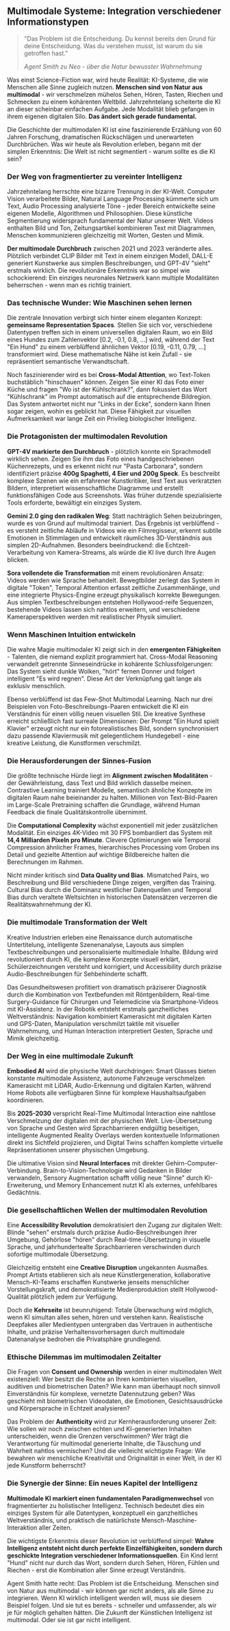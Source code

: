 ## Multimodale Systeme: Integration verschiedener Informationstypen

> "Das Problem ist die Entscheidung. Du kennst bereits den Grund für deine Entscheidung. Was du verstehen musst, ist warum du sie getroffen hast."
> 
> *Agent Smith zu Neo - über die Natur bewusster Wahrnehmung*

Was einst Science-Fiction war, wird heute Realität: KI-Systeme, die wie Menschen alle Sinne zugleich nutzen. **Menschen sind von Natur aus multimodal** - wir verschmelzen mühelos Sehen, Hören, Tasten, Riechen und Schmecken zu einem kohärenten Weltbild. Jahrzehntelang scheiterte die KI an dieser scheinbar einfachen Aufgabe. Jede Modalität blieb gefangen in ihrem eigenen digitalen Silo. **Das ändert sich gerade fundamental.**

Die Geschichte der multimodalen KI ist eine faszinierende Erzählung von 60 Jahren Forschung, dramatischen Rückschlägen und unerwarteten Durchbrüchen. Was wir heute als Revolution erleben, begann mit der simplen Erkenntnis: Die Welt ist nicht segmentiert - warum sollte es die KI sein?

### Der Weg von fragmentierter zu vereinter Intelligenz

Jahrzehntelang herrschte eine bizarre Trennung in der KI-Welt. Computer Vision verarbeitete Bilder, Natural Language Processing kümmerte sich um Text, Audio Processing analysierte Töne - jeder Bereich entwickelte seine eigenen Modelle, Algorithmen und Philosophien. Diese künstliche Segmentierung widersprach fundamental der Natur unserer Welt. Videos enthalten Bild und Ton, Zeitungsartikel kombinieren Text mit Diagrammen, Menschen kommunizieren gleichzeitig mit Worten, Gesten und Mimik.

**Der multimodale Durchbruch** zwischen 2021 und 2023 veränderte alles. Plötzlich verbindet CLIP Bilder mit Text in einem einzigen Modell, DALL-E generiert Kunstwerke aus simplen Beschreibungen, und GPT-4V "sieht" erstmals wirklich. Die revolutionäre Erkenntnis war so simpel wie schockierend: Ein einziges neuronales Netzwerk kann multiple Modalitäten beherrschen - wenn man es richtig trainiert.

### Das technische Wunder: Wie Maschinen sehen lernen

Die zentrale Innovation verbirgt sich hinter einem eleganten Konzept: **gemeinsame Representation Spaces**. Stellen Sie sich vor, verschiedene Datentypen treffen sich in einem universellen digitalen Raum, wo ein Bild eines Hundes zum Zahlenvektor [0.2, -0.1, 0.8, ...] wird, während der Text "Ein Hund" zu einem verblüffend ähnlichen Vektor [0.19, -0.11, 0.79, ...] transformiert wird. Diese mathematische Nähe ist kein Zufall - sie repräsentiert semantische Verwandtschaft.

Noch faszinierender wird es bei **Cross-Modal Attention**, wo Text-Token buchstäblich "hinschauen" können. Zeigen Sie einer KI das Foto einer Küche und fragen "Wo ist der Kühlschrank?", dann fokussiert das Wort "Kühlschrank" im Prompt automatisch auf die entsprechende Bildregion. Das System antwortet nicht nur "Links in der Ecke", sondern kann Ihnen sogar zeigen, wohin es geblickt hat. Diese Fähigkeit zur visuellen Aufmerksamkeit war lange Zeit ein Privileg biologischer Intelligenz.

### Die Protagonisten der multimodalen Revolution

**GPT-4V markierte den Durchbruch** - plötzlich konnte ein Sprachmodell wirklich sehen. Zeigen Sie ihm das Foto eines handgeschriebenen Küchenrezepts, und es erkennt nicht nur "Pasta Carbonara", sondern identifiziert präzise **400g Spaghetti, 4 Eier und 200g Speck**. Es beschreibt komplexe Szenen wie ein erfahrener Kunstkritiker, liest Text aus verkratzten Bildern, interpretiert wissenschaftliche Diagramme und erstellt funktionsfähigen Code aus Screenshots. Was früher dutzende spezialisierte Tools erforderte, bewältigt ein einziges System.

**Gemini 2.0 ging den radikalen Weg**: Statt nachträglich Sehen beizubringen, wurde es von Grund auf multimodal trainiert. Das Ergebnis ist verblüffend - es versteht zeitliche Abläufe in Videos wie ein Filmregisseur, erkennt subtile Emotionen in Stimmlagen und entwickelt räumliches 3D-Verständnis aus simplen 2D-Aufnahmen. Besonders beeindruckend: die Echtzeit-Verarbeitung von Kamera-Streams, als würde die KI live durch Ihre Augen blicken.

**Sora vollendete die Transformation** mit einem revolutionären Ansatz: Videos werden wie Sprache behandelt. Bewegtbilder zerlegt das System in digitale "Token", Temporal Attention erfasst zeitliche Zusammenhänge, und eine integrierte Physics-Engine erzeugt physikalisch korrekte Bewegungen. Aus simplen Textbeschreibungen entstehen Hollywood-reife Sequenzen, bestehende Videos lassen sich nahtlos erweitern, und verschiedene Kameraperspektiven werden mit realistischer Physik simuliert.

### Wenn Maschinen Intuition entwickeln

Die wahre Magie multimodaler KI zeigt sich in den **emergenten Fähigkeiten** - Talenten, die niemand explizit programmiert hat. Cross-Modal Reasoning verwandelt getrennte Sinneseindrücke in kohärente Schlussfolgerungen: Das System sieht dunkle Wolken, "hört" fernen Donner und folgert intelligent "Es wird regnen". Diese Art der Verknüpfung galt lange als exklusiv menschlich.

Ebenso verblüffend ist das Few-Shot Multimodal Learning. Nach nur drei Beispielen von Foto-Beschreibungs-Paaren entwickelt die KI ein Verständnis für einen völlig neuen visuellen Stil. Die kreative Synthese erreicht schließlich fast surreale Dimensionen: Der Prompt "Ein Hund spielt Klavier" erzeugt nicht nur ein fotorealistisches Bild, sondern synchronisiert dazu passende Klaviermusik mit gelegentlichem Hundegebell - eine kreative Leistung, die Kunstformen verschmilzt.

### Die Herausforderungen der Sinnes-Fusion

Die größte technische Hürde liegt im **Alignment zwischen Modalitäten** - der Gewährleistung, dass Text und Bild wirklich dasselbe meinen. Contrastive Learning trainiert Modelle, semantisch ähnliche Konzepte im digitalen Raum nahe beieinander zu halten. Millionen von Text-Bild-Paaren im Large-Scale Pretraining schaffen die Grundlage, während Human Feedback die finale Qualitätskontrolle übernimmt.

Die **Computational Complexity** wächst exponentiell mit jeder zusätzlichen Modalität. Ein einziges 4K-Video mit 30 FPS bombardiert das System mit **14,4 Milliarden Pixeln pro Minute**. Clevere Optimierungen wie Temporal Compression ähnlicher Frames, hierarchisches Processing vom Groben ins Detail und gezielte Attention auf wichtige Bildbereiche halten die Berechnungen im Rahmen.

Nicht minder kritisch sind **Data Quality und Bias**. Mismatched Pairs, wo Beschreibung und Bild verschiedene Dinge zeigen, vergiften das Training. Cultural Bias durch die Dominanz westlicher Datenquellen und Temporal Bias durch veraltete Weltsichten in historischen Datensätzen verzerren die Realitätswahrnehmung der KI.

### Die multimodale Transformation der Welt

Kreative Industrien erleben eine Renaissance durch automatische Untertitelung, intelligente Szenenanalyse, Layouts aus simplen Textbeschreibungen und personalisierte multimediale Inhalte. Bildung wird revolutioniert durch KI, die komplexe Konzepte visuell erklärt, Schülerzeichnungen versteht und korrigiert, und Accessibility durch präzise Audio-Beschreibungen für Sehbehinderte schafft.

Das Gesundheitswesen profitiert von dramatisch präziserer Diagnostik durch die Kombination von Textbefunden mit Röntgenbildern, Real-time Surgery-Guidance für Chirurgen und Telemedicine via Smartphone-Videos mit KI-Assistenz. In der Robotik entsteht erstmals ganzheitliches Weltverständnis: Navigation kombiniert Kamerasicht mit digitalen Karten und GPS-Daten, Manipulation verschmilzt taktile mit visueller Wahrnehmung, und Human Interaction interpretiert Gesten, Sprache und Mimik gleichzeitig.

### Der Weg in eine multimodale Zukunft

**Embodied AI** wird die physische Welt durchdringen: Smart Glasses bieten konstante multimodale Assistenz, autonome Fahrzeuge verschmelzen Kamerasicht mit LiDAR, Audio-Erkennung und digitalen Karten, während Home Robots alle verfügbaren Sinne für komplexe Haushaltsaufgaben koordinieren.

Bis **2025-2030** verspricht Real-Time Multimodal Interaction eine nahtlose Verschmelzung der digitalen mit der physischen Welt. Live-Übersetzung von Sprache und Gesten wird Sprachbarrieren endgültig beseitigen, intelligente Augmented Reality Overlays werden kontextuelle Informationen direkt ins Sichtfeld projizieren, und Digital Twins schaffen komplette virtuelle Repräsentationen unserer physischen Umgebung.

Die ultimative Vision sind **Neural Interfaces** mit direkter Gehirn-Computer-Verbindung. Brain-to-Vision-Technologie wird Gedanken in Bilder verwandeln, Sensory Augmentation schafft völlig neue "Sinne" durch KI-Erweiterung, und Memory Enhancement nutzt KI als externes, unfehlbares Gedächtnis.

### Die gesellschaftlichen Wellen der multimodalen Revolution

Eine **Accessibility Revolution** demokratisiert den Zugang zur digitalen Welt: Blinde "sehen" erstmals durch präzise Audio-Beschreibungen ihrer Umgebung, Gehörlose "hören" durch Real-time-Übersetzung in visuelle Sprache, und jahrhundertealte Sprachbarrieren verschwinden durch sofortige multimodale Übersetzung.

Gleichzeitig entsteht eine **Creative Disruption** ungekannten Ausmaßes. Prompt Artists etablieren sich als neue Künstlergeneration, kollaborative Mensch-KI-Teams erschaffen Kunstwerke jenseits menschlicher Vorstellungskraft, und demokratisierte Medienproduktion stellt Hollywood-Qualität plötzlich jedem zur Verfügung.

Doch die **Kehrseite** ist beunruhigend: Totale Überwachung wird möglich, wenn KI simultan alles sehen, hören und verstehen kann. Realistische Deepfakes aller Medientypen untergraben das Vertrauen in authentische Inhalte, und präzise Verhaltensvorhersagen durch multimodale Datenanalyse bedrohen die Privatsphäre grundlegend.

### Ethische Dilemmas im multimodalen Zeitalter

Die Fragen von **Consent und Ownership** werden in einer multimodalen Welt existenziell: Wer besitzt die Rechte an Ihren kombinierten visuellen, auditiven und biometrischen Daten? Wie kann man überhaupt noch sinnvoll Einverständnis für komplexe, vernetzte Datennutzung geben? Was geschieht mit biometrischen Videodaten, die Emotionen, Gesichtsausdrücke und Körpersprache in Echtzeit analysieren?

Das Problem der **Authenticity** wird zur Kernherausforderung unserer Zeit: Wie sollen wir noch zwischen echten und KI-generierten Inhalten unterscheiden, wenn die Grenzen verschwimmen? Wer trägt die Verantwortung für multimodal generierte Inhalte, die Täuschung und Wahrheit nahtlos vermischen? Und die vielleicht wichtigste Frage: Wie bewahren wir menschliche Kreativität und Originalität in einer Welt, in der KI jede Kunstform beherrscht?

### Die Synergie der Sinne: Ein neues Kapitel der Intelligenz

**Multimodale KI markiert einen fundamentalen Paradigmenwechsel** von fragmentierter zu holistischer Intelligenz. Technisch bedeutet dies ein einziges System für alle Datentypen, konzeptuell ein ganzheitliches Weltverständnis, und praktisch die natürlichste Mensch-Maschine-Interaktion aller Zeiten.

Die wichtigste Erkenntnis dieser Revolution ist verblüffend simpel: **Wahre Intelligenz entsteht nicht durch perfekte Einzelfähigkeiten, sondern durch geschickte Integration verschiedener Informationsquellen**. Ein Kind lernt "Hund" nicht nur durch das Wort, sondern durch Sehen, Hören, Fühlen und Riechen - erst die Kombination aller Sinne erzeugt Verständnis.

Agent Smith hatte recht: Das Problem ist die Entscheidung. Menschen sind von Natur aus multimodal - wir können gar nicht anders, als alle Sinne zu integrieren. Wenn KI wirklich intelligent werden will, muss sie diesem Beispiel folgen. Und sie tut es bereits - schneller und umfassender, als wir je für möglich gehalten hätten. Die Zukunft der Künstlichen Intelligenz ist multimodal. Oder sie ist gar nicht intelligent.
